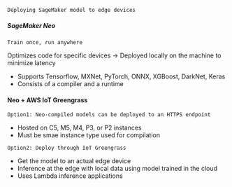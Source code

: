 `Deploying SageMaker model to edge devices`

##### SageMaker Neo
`Train once, run anywhere`

Optimizes code for specific devices → Deployed locally on the machine to minimize latency
- Supports Tensorflow, MXNet, PyTorch, ONNX, XGBoost, DarkNet, Keras
- Consists of a compiler and a runtime

#### Neo + AWS IoT Greengrass
`Option1: Neo-compiled models can be deployed to an HTTPS endpoint`
- Hosted on C5, M5, M4, P3, or P2 instances
- Must be smae instance type used for compilation

`Option2: Deploy through IoT Greengrass`
- Get the model to an actual edge device
- Inference at the edge with local data using model trained in the cloud
- Uses Lambda inference applications